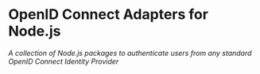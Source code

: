 # OpenID Connect Adapters for Node.js

*A collection of Node.js packages to authenticate users from any standard OpenID Connect Identity Provider*